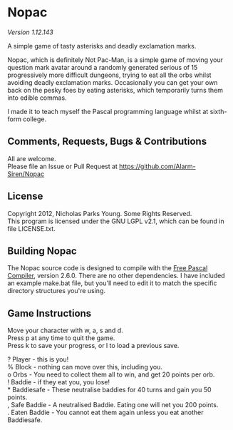# Nopac
*Version 1.12.143*

A simple game of tasty asterisks and deadly exclamation marks.

Nopac, which is definitely Not Pac-Man, is a simple game of moving your question mark avatar around a randomly generated serious of 15 progressively more difficult dungeons, trying to eat all the orbs whilst avoiding deadly exclamation marks. Occasionally you can get your own back on the pesky foes by eating asterisks, which temporarily turns them into edible commas.

I made it to teach myself the Pascal programming language whilst at sixth-form college.

## Comments, Requests, Bugs & Contributions
All are welcome.  
Please file an Issue or Pull Request at https://github.com/Alarm-Siren/Nopac

## License
Copyright 2012, Nicholas Parks Young. Some Rights Reserved.  
This program is licensed under the GNU LGPL v2.1, which can be found in file LICENSE.txt.

## Building Nopac
The Nopac source code is designed to compile with the [Free Pascal Compiler](https://www.freepascal.org/), version 2.6.0. There are no other dependencies. I have included an example make.bat file, but you'll need to edit it to match the specific directory structures you're using.

## Game Instructions
Move your character with w, a, s and d.  
Press p at any time to quit the game.  
Press k to save your progress, or l to load a previous save.  

? Player - this is you!  
% Block - nothing can move over this, including you.  
o Orbs - You need to collect them all to win, and get 20 points per orb.  
! Baddie - if they eat you, you lose!  
&ast; Baddiesafe - These neutralise baddies for 40 turns and gain you 50 points.  
, Safe Baddie - A neutralised Baddie. Eating one will net you 200 points.  
. Eaten Baddie - You cannot eat them again unless you eat another Baddiesafe.  

